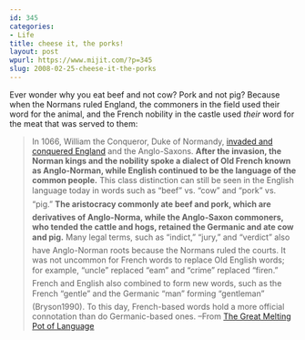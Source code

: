 ```yaml
---
id: 345
categories:
- Life
title: cheese it, the porks!
layout: post
wpurl: https://www.mijit.com/?p=345
slug: 2008-02-25-cheese-it-the-porks
---
```

Ever wonder why you eat beef and not cow? Pork and not pig? Because when the Normans ruled England, the commoners in the field used their word for the animal, and the French nobility in the castle used <em>their</em> word for the meat that was served to them:

<blockquote>In 1066, William the Conqueror, Duke of Normandy, <a href="https://en.wikipedia.org/wiki/Norman_Conquest">invaded and conquered England</a> and the Anglo-Saxons. <strong>After the invasion, the Norman kings and the nobility spoke a dialect of Old French known as Anglo-Norman, while English continued to be the language of the common people.</strong> This class distinction can still be seen in the English language today in words such as “beef” vs. “cow” and “pork” vs. “pig.” <strong>The aristocracy commonly ate beef and pork, which are derivatives of Anglo-Norma, while the Anglo-Saxon commoners, who tended the cattle and hogs, retained the Germanic and ate cow and pig.</strong> Many legal terms, such as “indict,” “jury,” and “verdict” also have Anglo-Norman roots because the Normans ruled the courts. It was not uncommon for French words to replace Old English words; for example, “uncle” replaced “eam” and “crime” replaced “firen.” French and English also combined to form new words, such as the French “gentle” and the Germanic “man” forming “gentleman” (Bryson1990). To this day, French-based words hold a more official connotation than do Germanic-based ones.
–From <a href="https://www.randomhistory.com/1-50/023english.html">The Great Melting Pot of Language</a></blockquote>
